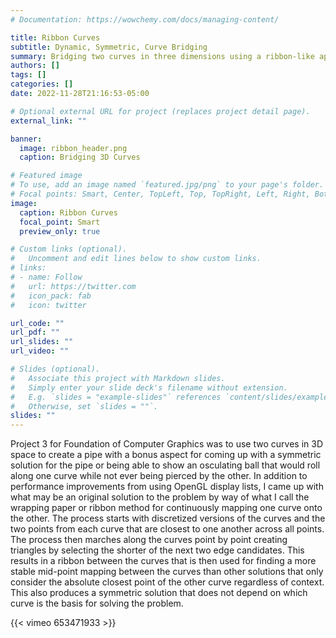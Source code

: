```yaml
---
# Documentation: https://wowchemy.com/docs/managing-content/

title: Ribbon Curves
subtitle: Dynamic, Symmetric, Curve Bridging
summary: Bridging two curves in three dimensions using a ribbon-like approach
authors: []
tags: []
categories: []
date: 2022-11-28T21:16:53-05:00

# Optional external URL for project (replaces project detail page).
external_link: ""

banner:
  image: ribbon_header.png
  caption: Bridging 3D Curves

# Featured image
# To use, add an image named `featured.jpg/png` to your page's folder.
# Focal points: Smart, Center, TopLeft, Top, TopRight, Left, Right, BottomLeft, Bottom, BottomRight.
image:
  caption: Ribbon Curves
  focal_point: Smart
  preview_only: true

# Custom links (optional).
#   Uncomment and edit lines below to show custom links.
# links:
# - name: Follow
#   url: https://twitter.com
#   icon_pack: fab
#   icon: twitter

url_code: ""
url_pdf: ""
url_slides: ""
url_video: ""

# Slides (optional).
#   Associate this project with Markdown slides.
#   Simply enter your slide deck's filename without extension.
#   E.g. `slides = "example-slides"` references `content/slides/example-slides.md`.
#   Otherwise, set `slides = ""`.
slides: ""
---
```


Project 3 for Foundation of Computer Graphics was to use two curves in 3D space to create a pipe with a bonus aspect for coming up with a symmetric solution for the pipe or being able to show an osculating ball that would roll along one curve while not ever being pierced by the other. In addition to performance improvements from using OpenGL display lists, I came up with what may be an original solution to the problem by way of what I call the wrapping paper or ribbon method for continuously mapping one curve onto the other. The process starts with discretized versions of the curves and the two points from each curve that are closest to one another across all points. The process then marches along the curves point by point creating triangles by selecting the shorter of the next two edge candidates. This results in a ribbon between the curves that is then used for finding a more stable mid-point mapping between the curves than other solutions that only consider the absolute closest point of the other curve regardless of context. This also produces a symmetric solution that does not depend on which curve is the basis for solving the problem.

{{< vimeo 653471933 >}}

